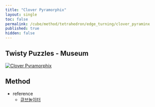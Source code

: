 ```yaml
---
title: "Clover Pyramorphix"
layout: single
toc: false
permalink: /cube/method/tetrahedron/edge_turning/clover_pyraminx
published: true
hidden: false
---
```


<head>
  <base target="_blank">
</head>



## Twisty Puzzles - Museum

<a href="https://twistypuzzles.com/app/museum/museum_showitem.php?pkey=7135">
  <img alt="Clover Pyramorphix" src="https://twistypuzzles.com/museum/large/07135-08.jpg">
</a>



## Method

- reference
  - [큐브놀이터](https://youtu.be/85_Zb7q5K70)
